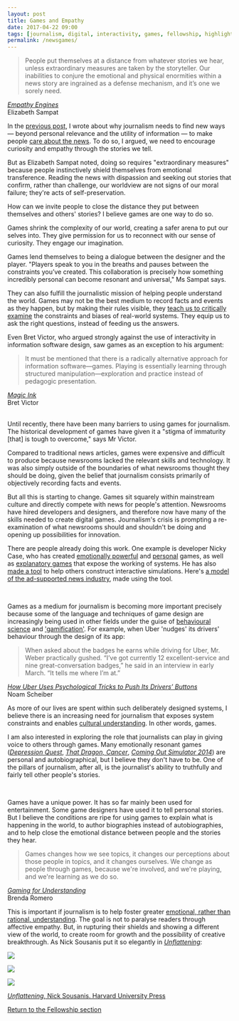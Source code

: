 ```yaml
---
layout: post
title: Games and Empathy
date: 2017-04-22 09:00
tags: [journalism, digital, interactivity, games, fellowship, highlight]
permalink: /newsgames/
---
```


> People put themselves at a distance from whatever stories we hear, unless extraordinary measures are taken by the storyteller. Our inabilities to conjure the emotional and physical enormities within a news story are ingrained as a defense mechanism, and it’s one we sorely need.

<div class="quote-attrib"><a href="https://elizabethsampat.itch.io/empathy-engines" target="_blank"><i>Empathy Engines</i></a><br> Elizabeth Sampat</div>

<span class="firstLetter">I</span>n the [previous post](/need-for-news/), I wrote about why journalism needs to find new ways &mdash; beyond personal relevance and the utility of information &mdash; to make people [care about the news](/need-for-news/). To do so, I argued, we need to encourage curiosity and empathy through the stories we tell.

But as Elizabeth Sampat noted, doing so requires "extraordinary measures" because people instinctively shield themselves from emotional transference. Reading the news with dispassion and seeking out stories that confirm, rather than challenge, our worldview are not signs of our moral failure; they're acts of self-preservation.

How can we invite people to close the distance they put between themselves and others' stories? I believe games are one way to do so.

Games shrink the complexity of our world, creating a safer arena to put our selves into. They give permission for us to reconnect with our sense of curiosity. They engage our imagination.

Games lend themselves to being a dialogue between the designer and the player. "Players speak to you in the breaths and pauses between the constraints you’ve created. This collaboration is precisely how something incredibly personal can become resonant and universal," Ms Sampat says.

They can also fulfill the journalistic mission of helping people understand the world. Games may not be the best medium to record facts and events as they happen, but by making their rules visible, they [teach us to critically examine](http://explorableexplanations.com/) the constraints and biases of real-world systems. They equip us to ask the right questions, instead of feeding us the answers. 

Even Bret Victor, who argued strongly against the use of interactivity in information software design, saw games as an exception to his argument:

> It must be mentioned that there is a radically alternative approach for information software—games. Playing is essentially learning through structured manipulation—exploration and practice instead of pedagogic presentation. 

<div class="quote-attrib"><a href="http://worrydream.com/MagicInk/#p104" target="_blank"><i>Magic Ink</i></a><br>Bret Victor</div>

<br>

<span class="firstLetter">U</span>ntil recently, there have been many barriers to using games for journalism. The historical development of games have given it a "stigma of immaturity [that] is tough to overcome," says Mr Victor. 

Compared to traditional news articles, games were expensive and difficult to produce because newsrooms lacked the relevant skills and technology. It was also simply outside of the boundaries of what newsrooms thought they should be doing, given the belief that journalism consists primarily of objectively recording facts and events.

But all this is starting to change. Games sit squarely within mainstream culture and directly compete with news for people's attention. Newsrooms have hired developers and designers, and therefore now have many of the skills needed to create digital games. Journalism's crisis is prompting a re-examination of what newsrooms should and shouldn't be doing and opening up possibilities for innovation.

There are people already doing this work. One example is developer Nicky Case, who has created [emotionally powerful](http://ncase.itch.io/coming-out-simulator-2014/) and [personal](http://ncase.me/neurons/) games, as well as [explanatory games](http://ncase.me/polygons/) that expose the working of systems. He has also [made a tool](http://ncase.me/loopy/) to help others construct interactive simulations. Here's [a model of the ad-supported news industry](http://bit.ly/2o9DRk7), made using the tool.

<br>

<span class="firstLetter">G</span>ames as a medium for journalism is becoming more important precisely because some of the language and techniques of game design are increasingly being used in other fields under the guise of [behavioural science](https://www.amazon.com/Nudge-Improving-Decisions-Health-Happiness/dp/014311526X/ref=sr_1_1?s=books&ie=UTF8&qid=1492362395&sr=1-1&keywords=nudge+theory) and ['gamification'](https://www.amazon.com/Reality-Broken-Games-Better-Change/dp/1594202850). For example, when Uber 'nudges' its drivers' behaviour through the design of its app:

> When asked about the badges he earns while driving for Uber, Mr. Weber practically gushed. “I’ve got currently 12 excellent-service and nine great-conversation badges,” he said in an interview in early March. “It tells me where I’m at.”

<div class="quote-attrib"><a href="https://www.nytimes.com/interactive/2017/04/02/technology/uber-drivers-psychological-tricks.html?_r=1" target="_blank"><i>How Uber Uses Psychological Tricks to Push Its Drivers’ Buttons</i></a><br>Noam Scheiber</div>

As more of our lives are spent within such deliberately designed systems, I believe there is an increasing need for journalism that exposes system constraints and enables [cultural understanding](https://www.academia.edu/27610983/What_Does_it_Mean_to_be_Orlanthi_Hermeneutic_Challenge_in_King_of_Dragon_Pass). In other words, games.

I am also interested in exploring the role that journalists can play in giving voice to others through games. Many emotionally resonant games ([*Depression Quest*](http://www.depressionquest.com/), [*That Dragon, Cancer*](http://www.thatdragoncancer.com/), [*Coming Out Simulator 2014*](http://ncase.itch.io/coming-out-simulator-2014/)) are personal and autobiographical, but I believe they don't have to be. One of the pillars of journalism, after all, is the journalist's ability to truthfully and fairly tell other people's stories. 

<br>

<span class="firstLetter">G</span>ames have a unique power. It has so far mainly been used for entertainment. Some game designers have used it to tell personal stories. But I believe the conditions are ripe for using games to explain what is happening in the world, to author biographies instead of autobiographies, and to help close the emotional distance between people and the stories they hear.

> Games changes how we see topics, it changes our perceptions about those people in topics, and it changes ourselves. We change as people through games, because we're involved, and we're playing, and we're learning as we do so.

<div class="quote-attrib"><a href="https://www.ted.com/talks/brenda_brathwaite_gaming_for_understanding/transcript?language=en#t-539591" target="_blank"><i>Gaming for Understanding</i></a><br> Brenda Romero</div>

This is important if journalism is to help foster greater [emotional, rather than rational, understanding](/two-types/). The goal is not to paralyse readers through affective empathy. But, in rupturing their shields and showing a different view of the world, to create room for growth and the possibility of creative breakthrough. As Nick Sousanis put it so elegantly in [*Unflattening*](http://www.hup.harvard.edu/catalog.php?isbn=9780674744431):  

![](/images/sousanis.jpg)

![](/images/sousanis2.jpg)

![](/images/sousanis3.jpg)

<p class="caption"><a href="http://www.hup.harvard.edu/catalog.php?isbn=9780674744431" target="_blank"><i>Unflattening</i>, Nick Sousanis. Harvard University Press</a></p>

<p><a href="/fellowship/">Return to the Fellowship section</a></p>
